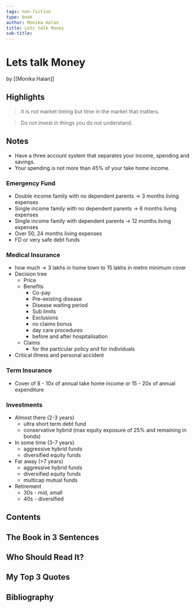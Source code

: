 ```yaml
---
tags: non-fiction
type: book
author: Monika Halan
title: Lets talk Money
sub-title: 
---
```


# Lets talk Money
by [[Monika Halan]]

## Highlights
> It is not market timing but time in the market that matters.

> Do not invest in things you do not understand.

## Notes
* Have a three account system that separates your income, spending and savings.
* Your spending is not more than 45% of your take home income.

### Emergency Fund
* Double income family with no dependent parents -> 3 months living expenses
* Single income family with no dependent parents -> 6 months living expenses
* Single income family with dependent parents -> 12 months living expenses
* Over 50, 24 months living expenses
* FD or very safe debt funds

### Medical Insurance
* how much -> 3 lakhs in home town to 15 lakhs in metro minimum cover
* Decision tree
  * Price
  * Benefits
    * Co-pay
    * Pre-existing disease
    * Disease waiting period
    * Sub limits
    * Exclusions
    * no claims bonus
    * day care procedures
    * before and after hospitalisation
  * Claims
    * for the particular policy and for individuals
* Critical illness and personal accident

### Term Insurance
* Cover of 8 - 10x of annual take home income or 15 - 20x of annual expenditure

### Investments
* Almost there (2-3 years)
  * ultra short term debt fund
  * conservative hybrid (max equity exposure of 25% and remaining in bonds)
* In some time (3-7 years)
  * aggressive hybrid funds
  * diversified equity funds
* Far away (>7 years)
  * aggressive hybrid funds
  * diversified equity funds
  * multicap mutual funds
* Retirement
  * 30s - mid, small
  * 40s - diversified

## Contents

## The Book in 3 Sentences

## Who Should Read It?

## My Top 3 Quotes

## Bibliography
